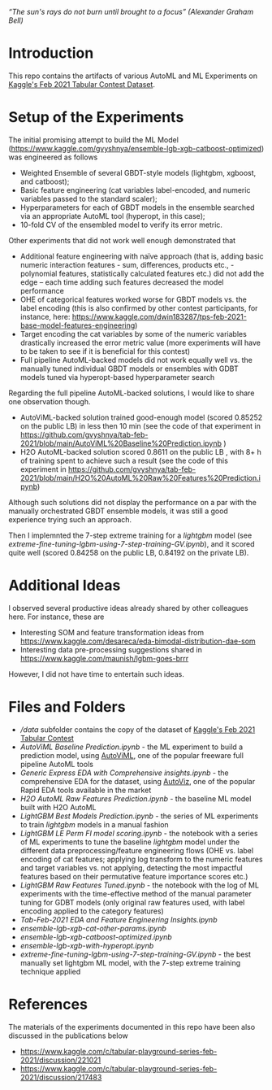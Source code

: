 *“The sun's rays do not burn until brought to a focus” (Alexander Graham Bell)*

# Introduction
This repo contains the artifacts of various AutoML and ML Experiments on [Kaggle's Feb 2021 Tabular Contest Dataset](https://www.kaggle.com/c/tabular-playground-series-feb-2021).

# Setup of the Experiments

The initial promising attempt to build the ML Model (https://www.kaggle.com/gvyshnya/ensemble-lgb-xgb-catboost-optimized) was engineered as follows

-	Weighted Ensemble of several GBDT-style models (lightgbm, xgboost, and catboost);
-	Basic feature engineering (cat variables label-encoded, and numeric variables passed to the standard scaler);
-	Hyperparameters for each of GBDT models in the ensemble searched via an appropriate AutoML tool (hyperopt, in this case);
-	10-fold CV of the ensembled model to verify its error metric.

Other experiments that did not work well enough demonstrated that

-	Additional feature engineering with naïve approach (that is, adding basic numeric interaction features - sum, differences, products etc., - polynomial features, statistically calculated features etc.) did not add the edge – each time adding such features decreased the model performance
-	OHE of categorical features worked worse for GBDT models vs. the label encoding (this is also confirmed by other contest participants, for instance, here: https://www.kaggle.com/dwin183287/tps-feb-2021-base-model-features-engineering)
-	Target encoding the cat variables by some of the numeric variables drastically increased the error metric value (more experiments will have to be taken to see if it is beneficial for this contest)
-	Full pipeline AutoML-backed models did not work equally well vs. the manually tuned individual GBDT models or ensembles with GDBT models tuned via hyperopt-based hyperparameter search

Regarding the full pipeline AutoML-backed solutions, I would like to share one observation though. 

-	AutoViML-backed solution trained good-enough model (scored 0.85252 on the public LB) in less then 10 min (see the code of that experiment in https://github.com/gvyshnya/tab-feb-2021/blob/main/AutoViML%20Baseline%20Prediction.ipynb )
-	H2O AutoML-backed solution scored 0.8611 on the public LB , with 8+ h of training spent to achieve such a result (see the code of this experiment in https://github.com/gvyshnya/tab-feb-2021/blob/main/H2O%20AutoML%20Raw%20Features%20Prediction.ipynb) 

Although such solutions did not display the performance on a par with the manually orchestrated GBDT ensemble models, it was still a good experience trying such an approach.

Then I implemnted the 7-step extreme training for a *lightgbm* model (see *extreme-fine-tuning-lgbm-using-7-step-training-GV.ipynb*), and it scored quite well (scored 0.84258 on the public LB, 0.84192 on the private LB).

# Additional Ideas

I observed several productive ideas already shared by other colleagues here. For instance, these are
-	Interesting SOM and feature transformation ideas from https://www.kaggle.com/desareca/eda-bimodal-distribution-dae-som
-	Interesting data pre-processing suggestions shared in https://www.kaggle.com/maunish/lgbm-goes-brrr

However, I did not have time to entertain such ideas.

# Files and Folders

- */data* subfolder contains the copy of the dataset of [Kaggle's Feb 2021 Tabular Contest](https://www.kaggle.com/c/tabular-playground-series-feb-2021)
- *AutoViML Baseline Prediction.ipynb* - the ML experiment to build a prediction model, using [AutoViML](https://github.com/AutoViML/AutoViz), one of the popular freeware full pipeline AutoML tools
- *Generic Express EDA with Comprehensive insights.ipynb* - the comprehensive EDA for the dataset, using [AutoViz](https://github.com/AutoViML/AutoViz), one of the popular Rapid EDA tools available in the market
- *H2O AutoML Raw Features Prediction.ipynb* - the baseline ML model built with H2O AutoML
- *LightGBM Best Models Prediction.ipynb* - the series of ML experiments to train *lightgbm* models in a manual fashion
- *LightGBM LE Perm FI model scoring.ipynb* - the notebook with a series of ML experiments to tune the baseline *lightgbm* model under the different data preprocessing/feature engineering flows (OHE vs. label encoding of cat features; applying log transform to the numeric features and target variables vs. not applying, detecting the most impactful features based on their permutative feature importance scores etc.)
- *LightGBM Raw Features Tuned.ipynb* - the notebook with the log of ML experiments with the time-effective method of the manual parameter tuning for GDBT models (only original raw features used, with label encoding applied to the category features)
- *Tab-Feb-2021 EDA and Feature Engineering Insights.ipynb*
- *ensemble-lgb-xgb-cat-other-params.ipynb*
- *ensemble-lgb-xgb-catboost-optimized.ipynb*
- *ensemble-lgb-xgb-with-hyperopt.ipynb*
- *extreme-fine-tuning-lgbm-using-7-step-training-GV.ipynb* - the best manually set lightgbm ML model, with the 7-step extreme training technique applied

# References

The materials of the experiments documented in this repo have been also discussed in the publications below

- https://www.kaggle.com/c/tabular-playground-series-feb-2021/discussion/221021
- https://www.kaggle.com/c/tabular-playground-series-feb-2021/discussion/217483